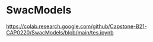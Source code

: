 # SwacModels

https://colab.research.google.com/github/Capstone-B21-CAP0220/SwacModels/blob/main/tes.ipynb

